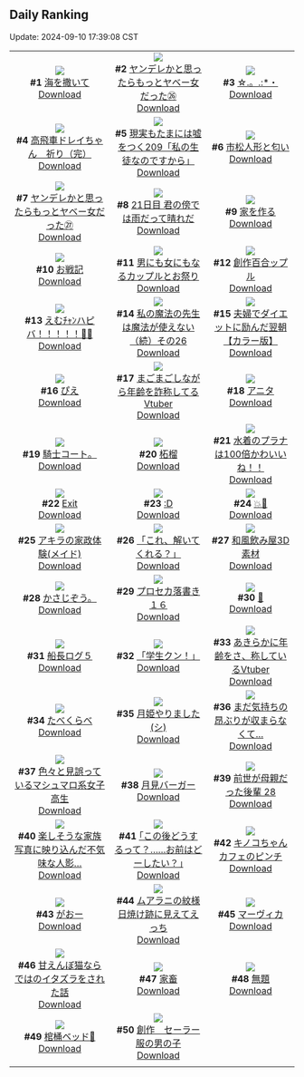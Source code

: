 ## Daily Ranking
Update: 2024-09-10 17:39:08 CST

|      |      |      |
| :----: | :----: | :----: |
| ![](https://i.pixiv.re/c/240x480/img-master/img/2024/09/08/00/00/21/122230395_p0_master1200.jpg)<br>**#1** [海を撒いて](https://www.pixiv.net/artworks/122230395)<br>[Download](https://i.pixiv.re/img-original/img/2024/09/08/00/00/21/122230395_p0.png) | ![](https://i.pixiv.re/c/240x480/img-master/img/2024/09/08/00/01/35/122230593_p0_master1200.jpg)<br>**#2** [ヤンデレかと思ったらもっとヤベー女だった㉖](https://www.pixiv.net/artworks/122230593)<br>[Download](https://i.pixiv.re/img-original/img/2024/09/08/00/01/35/122230593_p0.png) | ![](https://i.pixiv.re/c/240x480/img-master/img/2024/09/08/16/47/07/122250185_p0_master1200.jpg)<br>**#3** [☆.。.:*・](https://www.pixiv.net/artworks/122250185)<br>[Download](https://i.pixiv.re/img-original/img/2024/09/08/16/47/07/122250185_p0.jpg) |
| ![](https://i.pixiv.re/c/240x480/img-master/img/2024/09/08/17/22/57/122251168_p0_master1200.jpg)<br>**#4** [高飛車ドレイちゃん　祈り（完）](https://www.pixiv.net/artworks/122251168)<br>[Download](https://i.pixiv.re/img-original/img/2024/09/08/17/22/57/122251168_p0.png) | ![](https://i.pixiv.re/c/240x480/img-master/img/2024/09/08/18/00/08/122252188_p0_master1200.jpg)<br>**#5** [現実もたまには嘘をつく209「私の生徒なのですから」](https://www.pixiv.net/artworks/122252188)<br>[Download](https://i.pixiv.re/img-original/img/2024/09/08/18/00/08/122252188_p0.jpg) | ![](https://i.pixiv.re/c/240x480/img-master/img/2024/09/08/18/37/27/122253437_p0_master1200.jpg)<br>**#6** [市松人形と匂い](https://www.pixiv.net/artworks/122253437)<br>[Download](https://i.pixiv.re/img-original/img/2024/09/08/18/37/27/122253437_p0.jpg) |
| ![](https://i.pixiv.re/c/240x480/img-master/img/2024/09/09/10/57/50/122276472_p0_master1200.jpg)<br>**#7** [ヤンデレかと思ったらもっとヤベー女だった㉗](https://www.pixiv.net/artworks/122276472)<br>[Download](https://i.pixiv.re/img-original/img/2024/09/09/10/57/50/122276472_p0.png) | ![](https://i.pixiv.re/c/240x480/img-master/img/2024/09/08/06/21/55/122237804_p0_master1200.jpg)<br>**#8** [21日目 君の傍では雨だって晴れだ](https://www.pixiv.net/artworks/122237804)<br>[Download](https://i.pixiv.re/img-original/img/2024/09/08/06/21/55/122237804_p0.png) | ![](https://i.pixiv.re/c/240x480/img-master/img/2024/09/09/07/30/01/122273743_p0_master1200.jpg)<br>**#9** [家を作る](https://www.pixiv.net/artworks/122273743)<br>[Download](https://i.pixiv.re/img-original/img/2024/09/09/07/30/01/122273743_p0.png) |
| ![](https://i.pixiv.re/c/240x480/img-master/img/2024/09/08/22/58/39/122262842_p0_master1200.jpg)<br>**#10** [お戦記](https://www.pixiv.net/artworks/122262842)<br>[Download](https://i.pixiv.re/img-original/img/2024/09/08/22/58/39/122262842_p0.png) | ![](https://i.pixiv.re/c/240x480/img-master/img/2024/09/08/00/01/30/122230580_p0_master1200.jpg)<br>**#11** [男にも女にもなるカップルとお祭り](https://www.pixiv.net/artworks/122230580)<br>[Download](https://i.pixiv.re/img-original/img/2024/09/08/00/01/30/122230580_p0.jpg) | ![](https://i.pixiv.re/c/240x480/img-master/img/2024/09/08/00/07/38/122230963_p0_master1200.jpg)<br>**#12** [創作百合ップル](https://www.pixiv.net/artworks/122230963)<br>[Download](https://i.pixiv.re/img-original/img/2024/09/08/00/07/38/122230963_p0.jpg) |
| ![](https://i.pixiv.re/c/240x480/img-master/img/2024/09/09/00/00/02/122265156_p0_master1200.jpg)<br>**#13** [えむﾁｬﾝハピバ！！！！！🎂🎉](https://www.pixiv.net/artworks/122265156)<br>[Download](https://i.pixiv.re/img-original/img/2024/09/09/00/00/02/122265156_p0.jpg) | ![](https://i.pixiv.re/c/240x480/img-master/img/2024/09/08/00/02/29/122230675_p0_master1200.jpg)<br>**#14** [私の魔法の先生は魔法が使えない（続）その26](https://www.pixiv.net/artworks/122230675)<br>[Download](https://i.pixiv.re/img-original/img/2024/09/08/00/02/29/122230675_p0.jpg) | ![](https://i.pixiv.re/c/240x480/img-master/img/2024/09/08/00/04/16/122230802_p0_master1200.jpg)<br>**#15** [夫婦でダイエットに励んだ翌朝【カラー版】](https://www.pixiv.net/artworks/122230802)<br>[Download](https://i.pixiv.re/img-original/img/2024/09/08/00/04/16/122230802_p0.jpg) |
| ![](https://i.pixiv.re/c/240x480/img-master/img/2024/09/08/16/35/24/122249898_p0_master1200.jpg)<br>**#16** [ぴえ](https://www.pixiv.net/artworks/122249898)<br>[Download](https://i.pixiv.re/img-original/img/2024/09/08/16/35/24/122249898_p0.jpg) | ![](https://i.pixiv.re/c/240x480/img-master/img/2024/09/08/20/04/20/122256220_p0_master1200.jpg)<br>**#17** [まごまごしながら年齢を詐称してるVtuber](https://www.pixiv.net/artworks/122256220)<br>[Download](https://i.pixiv.re/img-original/img/2024/09/08/20/04/20/122256220_p0.png) | ![](https://i.pixiv.re/c/240x480/img-master/img/2024/09/09/00/01/46/122265452_p0_master1200.jpg)<br>**#18** [アニタ](https://www.pixiv.net/artworks/122265452)<br>[Download](https://i.pixiv.re/img-original/img/2024/09/09/00/01/46/122265452_p0.jpg) |
| ![](https://i.pixiv.re/c/240x480/img-master/img/2024/09/08/12/15/11/122243969_p0_master1200.jpg)<br>**#19** [騎士コート。](https://www.pixiv.net/artworks/122243969)<br>[Download](https://i.pixiv.re/img-original/img/2024/09/08/12/15/11/122243969_p0.jpg) | ![](https://i.pixiv.re/c/240x480/img-master/img/2024/09/08/00/00/42/122230468_p0_master1200.jpg)<br>**#20** [柘榴](https://www.pixiv.net/artworks/122230468)<br>[Download](https://i.pixiv.re/img-original/img/2024/09/08/00/00/42/122230468_p0.png) | ![](https://i.pixiv.re/c/240x480/img-master/img/2024/09/08/08/00/09/122239146_p0_master1200.jpg)<br>**#21** [水着のプラナは100倍かわいいね！！](https://www.pixiv.net/artworks/122239146)<br>[Download](https://i.pixiv.re/img-original/img/2024/09/08/08/00/09/122239146_p0.jpg) |
| ![](https://i.pixiv.re/c/240x480/img-master/img/2024/09/08/00/22/39/122231494_p0_master1200.jpg)<br>**#22** [Exit](https://www.pixiv.net/artworks/122231494)<br>[Download](https://i.pixiv.re/img-original/img/2024/09/08/00/22/39/122231494_p0.jpg) | ![](https://i.pixiv.re/c/240x480/img-master/img/2024/09/08/14/04/25/122246381_p0_master1200.jpg)<br>**#23** [:D](https://www.pixiv.net/artworks/122246381)<br>[Download](https://i.pixiv.re/img-original/img/2024/09/08/14/04/25/122246381_p0.jpg) | ![](https://i.pixiv.re/c/240x480/img-master/img/2024/09/09/20/28/47/122287534_p0_master1200.jpg)<br>**#24** [💥👊](https://www.pixiv.net/artworks/122287534)<br>[Download](https://i.pixiv.re/img-original/img/2024/09/09/20/28/47/122287534_p0.png) |
| ![](https://i.pixiv.re/c/240x480/img-master/img/2024/09/08/02/09/26/122234341_p0_master1200.jpg)<br>**#25** [アキラの家政体験(メイド)](https://www.pixiv.net/artworks/122234341)<br>[Download](https://i.pixiv.re/img-original/img/2024/09/08/02/09/26/122234341_p0.jpg) | ![](https://i.pixiv.re/c/240x480/img-master/img/2024/09/08/00/11/22/122231119_p0_master1200.jpg)<br>**#26** [「これ、解いてくれる？」](https://www.pixiv.net/artworks/122231119)<br>[Download](https://i.pixiv.re/img-original/img/2024/09/08/00/11/22/122231119_p0.png) | ![](https://i.pixiv.re/c/240x480/img-master/img/2024/09/08/06/00/27/122237551_p0_master1200.jpg)<br>**#27** [和風飲み屋3D素材](https://www.pixiv.net/artworks/122237551)<br>[Download](https://i.pixiv.re/img-original/img/2024/09/08/06/00/27/122237551_p0.jpg) |
| ![](https://i.pixiv.re/c/240x480/img-master/img/2024/09/08/18/31/13/122253261_p0_master1200.jpg)<br>**#28** [かさじぞう。](https://www.pixiv.net/artworks/122253261)<br>[Download](https://i.pixiv.re/img-original/img/2024/09/08/18/31/13/122253261_p0.jpg) | ![](https://i.pixiv.re/c/240x480/img-master/img/2024/09/08/01/46/35/122233819_p0_master1200.jpg)<br>**#29** [プロセカ落書き１６](https://www.pixiv.net/artworks/122233819)<br>[Download](https://i.pixiv.re/img-original/img/2024/09/08/01/46/35/122233819_p0.png) | ![](https://i.pixiv.re/c/240x480/img-master/img/2024/09/08/02/02/45/122234208_p0_master1200.jpg)<br>**#30** [👟](https://www.pixiv.net/artworks/122234208)<br>[Download](https://i.pixiv.re/img-original/img/2024/09/08/02/02/45/122234208_p0.jpg) |
| ![](https://i.pixiv.re/c/240x480/img-master/img/2024/09/09/05/28/33/122272133_p0_master1200.jpg)<br>**#31** [船長ログ５](https://www.pixiv.net/artworks/122272133)<br>[Download](https://i.pixiv.re/img-original/img/2024/09/09/05/28/33/122272133_p0.jpg) | ![](https://i.pixiv.re/c/240x480/img-master/img/2024/09/08/01/15/51/122233085_p0_master1200.jpg)<br>**#32** [「学生クン！」](https://www.pixiv.net/artworks/122233085)<br>[Download](https://i.pixiv.re/img-original/img/2024/09/08/01/15/51/122233085_p0.jpg) | ![](https://i.pixiv.re/c/240x480/img-master/img/2024/09/09/21/03/52/122288746_p0_master1200.jpg)<br>**#33** [あきらかに年齢をさ、称しているVtuber](https://www.pixiv.net/artworks/122288746)<br>[Download](https://i.pixiv.re/img-original/img/2024/09/09/21/03/52/122288746_p0.png) |
| ![](https://i.pixiv.re/c/240x480/img-master/img/2024/09/08/00/03/21/122230738_p0_master1200.jpg)<br>**#34** [たべくらべ](https://www.pixiv.net/artworks/122230738)<br>[Download](https://i.pixiv.re/img-original/img/2024/09/08/00/03/21/122230738_p0.png) | ![](https://i.pixiv.re/c/240x480/img-master/img/2024/09/08/05/17/43/122237042_p0_master1200.jpg)<br>**#35** [月姫やりました(シ)](https://www.pixiv.net/artworks/122237042)<br>[Download](https://i.pixiv.re/img-original/img/2024/09/08/05/17/43/122237042_p0.jpg) | ![](https://i.pixiv.re/c/240x480/img-master/img/2024/09/08/00/01/13/122230545_p0_master1200.jpg)<br>**#36** [まだ気持ちの昂ぶりが収まらなくて…](https://www.pixiv.net/artworks/122230545)<br>[Download](https://i.pixiv.re/img-original/img/2024/09/08/00/01/13/122230545_p0.jpg) |
| ![](https://i.pixiv.re/c/240x480/img-master/img/2024/09/08/17/00/01/122250519_p0_master1200.jpg)<br>**#37** [色々と見誤っているマシュマロ系女子高生](https://www.pixiv.net/artworks/122250519)<br>[Download](https://i.pixiv.re/img-original/img/2024/09/08/17/00/01/122250519_p0.jpg) | ![](https://i.pixiv.re/c/240x480/img-master/img/2024/09/08/22/51/51/122262609_p0_master1200.jpg)<br>**#38** [月見バーガー](https://www.pixiv.net/artworks/122262609)<br>[Download](https://i.pixiv.re/img-original/img/2024/09/08/22/51/51/122262609_p0.jpg) | ![](https://i.pixiv.re/c/240x480/img-master/img/2024/09/08/03/14/37/122235474_p0_master1200.jpg)<br>**#39** [前世が母親だった後輩 28](https://www.pixiv.net/artworks/122235474)<br>[Download](https://i.pixiv.re/img-original/img/2024/09/08/03/14/37/122235474_p0.png) |
| ![](https://i.pixiv.re/c/240x480/img-master/img/2024/09/09/13/01/00/122278454_p0_master1200.jpg)<br>**#40** [楽しそうな家族写真に映り込んだ不気味な人影…](https://www.pixiv.net/artworks/122278454)<br>[Download](https://i.pixiv.re/img-original/img/2024/09/09/13/01/00/122278454_p0.jpg) | ![](https://i.pixiv.re/c/240x480/img-master/img/2024/09/09/17/08/59/122282437_p0_master1200.jpg)<br>**#41** [｢この後どうするって？……お前はどーしたい？｣](https://www.pixiv.net/artworks/122282437)<br>[Download](https://i.pixiv.re/img-original/img/2024/09/09/17/08/59/122282437_p0.jpg) | ![](https://i.pixiv.re/c/240x480/img-master/img/2024/09/09/12/07/42/122277630_p0_master1200.jpg)<br>**#42** [キノコちゃんカフェのピンチ](https://www.pixiv.net/artworks/122277630)<br>[Download](https://i.pixiv.re/img-original/img/2024/09/09/12/07/42/122277630_p0.png) |
| ![](https://i.pixiv.re/c/240x480/img-master/img/2024/09/08/12/14/00/122244040_p0_master1200.jpg)<br>**#43** [がおー](https://www.pixiv.net/artworks/122244040)<br>[Download](https://i.pixiv.re/img-original/img/2024/09/08/12/14/00/122244040_p0.png) | ![](https://i.pixiv.re/c/240x480/img-master/img/2024/09/08/00/00/56/122230506_p0_master1200.jpg)<br>**#44** [ムアラニの紋様 日焼け跡に見えてえっち](https://www.pixiv.net/artworks/122230506)<br>[Download](https://i.pixiv.re/img-original/img/2024/09/08/00/00/56/122230506_p0.jpg) | ![](https://i.pixiv.re/c/240x480/img-master/img/2024/09/09/00/02/46/122265555_p0_master1200.jpg)<br>**#45** [マーヴィカ](https://www.pixiv.net/artworks/122265555)<br>[Download](https://i.pixiv.re/img-original/img/2024/09/09/00/02/46/122265555_p0.jpg) |
| ![](https://i.pixiv.re/c/240x480/img-master/img/2024/09/09/21/19/08/122289249_p0_master1200.jpg)<br>**#46** [甘えんぼ猫ならではのイタズラをされた話](https://www.pixiv.net/artworks/122289249)<br>[Download](https://i.pixiv.re/img-original/img/2024/09/09/21/19/08/122289249_p0.jpg) | ![](https://i.pixiv.re/c/240x480/img-master/img/2024/09/09/10/43/18/122276273_p0_master1200.jpg)<br>**#47** [家畜](https://www.pixiv.net/artworks/122276273)<br>[Download](https://i.pixiv.re/img-original/img/2024/09/09/10/43/18/122276273_p0.png) | ![](https://i.pixiv.re/c/240x480/img-master/img/2024/09/08/00/28/20/122231666_p0_master1200.jpg)<br>**#48** [無題](https://www.pixiv.net/artworks/122231666)<br>[Download](https://i.pixiv.re/img-original/img/2024/09/08/00/28/20/122231666_p0.jpg) |
| ![](https://i.pixiv.re/c/240x480/img-master/img/2024/09/08/00/02/17/122230661_p0_master1200.jpg)<br>**#49** [棺桶ベッド🦋](https://www.pixiv.net/artworks/122230661)<br>[Download](https://i.pixiv.re/img-original/img/2024/09/08/00/02/17/122230661_p0.jpg) | ![](https://i.pixiv.re/c/240x480/img-master/img/2024/09/08/00/29/17/122231697_p0_master1200.jpg)<br>**#50** [創作　セーラー服の男の子](https://www.pixiv.net/artworks/122231697)<br>[Download](https://i.pixiv.re/img-original/img/2024/09/08/00/29/17/122231697_p0.jpg) |
|      |

